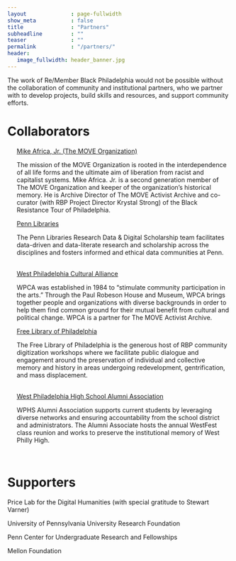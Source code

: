 ```yaml
---
layout              : page-fullwidth
show_meta           : false
title               : "Partners"
subheadline         : ""
teaser              : ""
permalink           : "/partners/"
header:
   image_fullwidth: header_banner.jpg
---
```

<p>The work of Re/Member Black Philadelphia would not be possible without the collaboration of community and institutional partners, who we partner with to develop projects, build skills and resources, and support community efforts.</ p>

<h1>Collaborators</h1>

<div class="row 2">
    <div class="large-6 columns">
        <img src="{{ site.urlimg }}MOVE_crop.jpg" alt="">
        <div class="accordion" data-accordion>
            <div class="accordion-navigation">
                <a href="#panel1a" class="text-center">Mike Africa, Jr. (The MOVE Organization)</a>
                <div id="panel1a" class="content inactive">
                    <p>The mission of the MOVE Organization is rooted in the interdependence of all life forms and the ultimate aim of liberation from racist and capitalist systems. Mike Africa. Jr. is a second generation member of The MOVE Organization and keeper of the organization’s historical memory. He is Archive Director of The MOVE Activist Archive and co-curator (with RBP Project Director Krystal Strong) of the Black Resistance Tour of Philadelphia.</p>
                </div>
            </div>
        </div>        
    </div>
    <div class="large-6 columns">
        <img src="{{ site.urlimg }}placeholder_team.jpg" alt="">
        <div class="accordion" data-accordion>
            <div class="accordion-navigation">
                <a href="#panel2a" class="text-center">Penn Libraries</a>
                <div id="panel2a" class="content inactive">
                    <p>The Penn Libraries Research Data & Digital Scholarship team facilitates data-driven and data-literate research and scholarship across the disciplines and fosters informed and ethical data communities at Penn.</p>
                </div>
            </div>
        </div>
    </div>
</div>
<br>
<div class="row 3">
    <div class="large-6 columns">
        <img src="{{ site.urlimg }}wphsaa_classic_crop.jpg" alt="">
        <div class="accordion" data-accordion>
            <div class="accordion-navigation">
                <a href="#panel3a" class="text-center">West Philadelphia Cultural Alliance</a>
                <div id="panel3a" class="content inactive">
                    <p>WPCA was established in 1984 to “stimulate community participation in the arts.” Through the Paul Robeson House and Museum, WPCA brings together people and organizations with diverse backgrounds in order to help them find common ground for their mutual benefit from cultural and political change. WPCA is a partner for The MOVE Activist Archive.</p>
                </div>
            </div>
        </div>
    </div>
     <div class="large-6 columns">
        <img src="{{ site.urlimg }}placeholder_team.jpg" alt="">
        <div class="accordion" data-accordion>
            <div class="accordion-navigation">
                <a href="#panel4a" class="text-center">Free Library of Philadelphia</a>
                <div id="panel4a" class="content inactive">
                    <p>The Free Library of Philadelphia is the generous host of RBP community digitization workshops where we facilitate public dialogue and engagement around the preservation of individual and collective memory and history in areas undergoing redevelopment, gentrification, and mass displacement.</p>
                </div>
            </div>
        </div>
    </div>
</div>
<br>
<div class="row 4">
    <div class="large-6 columns">
        <img src="{{ site.urlimg }}price_logo_edit.jpg" alt="">
        <div class="accordion" data-accordion>
            <div class="accordion-navigation">
                <a href="#panel5a" class="text-center">West Philadelphia High School Alumni Association</a>
                <div id="panel5a" class="content inactive">
                    <p>WPHS Alumni Association supports current students by leveraging diverse networks and ensuring accountability from the school district and administrators. The Alumni Associate hosts the annual WestFest class reunion and works to preserve the institutional memory of West Philly High.</p>
                </div>
            </div>
        </div>
    </div>
</div>
<br>
<h1>Supporters</h1>

<p>Price Lab for the Digital Humanities (with special gratitude to Stewart Varner)</p>
<p>University of Pennsylvania University Research Foundation</p>
<p>Penn Center for Undergraduate Research and Fellowships</p>
<p>Mellon Foundation</p>

